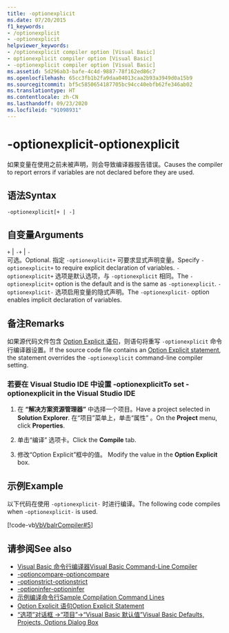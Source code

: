 ```yaml
---
title: -optionexplicit
ms.date: 07/20/2015
f1_keywords:
- /optionexplicit
- -optionexplicit
helpviewer_keywords:
- /optionexplicit compiler option [Visual Basic]
- optionexplicit compiler option [Visual Basic]
- -optionexplicit compiler option [Visual Basic]
ms.assetid: 5d296ab3-bafe-4c4d-9887-78f162ed86c7
ms.openlocfilehash: 65cc3fb1b2fa9daa04013caa2b93a3949d0a15b9
ms.sourcegitcommit: bf5c5850654187705bc94cc40ebfb62fe346ab02
ms.translationtype: HT
ms.contentlocale: zh-CN
ms.lasthandoff: 09/23/2020
ms.locfileid: "91098931"
---
```

# <a name="-optionexplicit"></a><span data-ttu-id="f006c-102">-optionexplicit</span><span class="sxs-lookup"><span data-stu-id="f006c-102">-optionexplicit</span></span>

<span data-ttu-id="f006c-103">如果变量在使用之前未被声明，则会导致编译器报告错误。</span><span class="sxs-lookup"><span data-stu-id="f006c-103">Causes the compiler to report errors if variables are not declared before they are used.</span></span>  
  
## <a name="syntax"></a><span data-ttu-id="f006c-104">语法</span><span class="sxs-lookup"><span data-stu-id="f006c-104">Syntax</span></span>  
  
```console  
-optionexplicit[+ | -]  
```  
  
## <a name="arguments"></a><span data-ttu-id="f006c-105">自变量</span><span class="sxs-lookup"><span data-stu-id="f006c-105">Arguments</span></span>  

 <span data-ttu-id="f006c-106">`+` &#124; `-`</span><span class="sxs-lookup"><span data-stu-id="f006c-106">`+` &#124; `-`</span></span>  
 <span data-ttu-id="f006c-107">可选。</span><span class="sxs-lookup"><span data-stu-id="f006c-107">Optional.</span></span> <span data-ttu-id="f006c-108">指定 `-optionexplicit+` 可要求显式声明变量。</span><span class="sxs-lookup"><span data-stu-id="f006c-108">Specify `-optionexplicit+` to require explicit declaration of variables.</span></span> <span data-ttu-id="f006c-109">`-optionexplicit+` 选项是默认选项，与 `-optionexplicit` 相同。</span><span class="sxs-lookup"><span data-stu-id="f006c-109">The `-optionexplicit+` option is the default and is the same as `-optionexplicit`.</span></span> <span data-ttu-id="f006c-110">`-optionexplicit-` 选项启用变量的隐式声明。</span><span class="sxs-lookup"><span data-stu-id="f006c-110">The `-optionexplicit-` option enables implicit declaration of variables.</span></span>  
  
## <a name="remarks"></a><span data-ttu-id="f006c-111">备注</span><span class="sxs-lookup"><span data-stu-id="f006c-111">Remarks</span></span>  

 <span data-ttu-id="f006c-112">如果源代码文件包含 [Option Explicit 语句](../../language-reference/statements/option-explicit-statement.md)，则语句将重写 `-optionexplicit` 命令行编译器设置。</span><span class="sxs-lookup"><span data-stu-id="f006c-112">If the source code file contains an [Option Explicit statement](../../language-reference/statements/option-explicit-statement.md), the statement overrides the `-optionexplicit` command-line compiler setting.</span></span>  
  
### <a name="to-set--optionexplicit-in-the-visual-studio-ide"></a><span data-ttu-id="f006c-113">若要在 Visual Studio IDE 中设置 -optionexplicit</span><span class="sxs-lookup"><span data-stu-id="f006c-113">To set -optionexplicit in the Visual Studio IDE</span></span>  
  
1. <span data-ttu-id="f006c-114">在 **“解决方案资源管理器”** 中选择一个项目。</span><span class="sxs-lookup"><span data-stu-id="f006c-114">Have a project selected in **Solution Explorer**.</span></span> <span data-ttu-id="f006c-115">在“项目”菜单上，单击“属性”   。</span><span class="sxs-lookup"><span data-stu-id="f006c-115">On the **Project** menu, click **Properties**.</span></span>
  
2. <span data-ttu-id="f006c-116">单击“编译”  选项卡。</span><span class="sxs-lookup"><span data-stu-id="f006c-116">Click the **Compile** tab.</span></span>  
  
3. <span data-ttu-id="f006c-117">修改“Option Explicit”框中的值。 </span><span class="sxs-lookup"><span data-stu-id="f006c-117">Modify the value in the **Option Explicit** box.</span></span>  
  
## <a name="example"></a><span data-ttu-id="f006c-118">示例</span><span class="sxs-lookup"><span data-stu-id="f006c-118">Example</span></span>  

 <span data-ttu-id="f006c-119">以下代码在使用 `-optionexplicit-` 时进行编译。</span><span class="sxs-lookup"><span data-stu-id="f006c-119">The following code compiles when `-optionexplicit-` is used.</span></span>  
  
 [!code-vb[VbVbalrCompiler#5](~/samples/snippets/visualbasic/VS_Snippets_VBCSharp/VbVbalrCompiler/VB/OptionExplicitOff.vb#5)]  
  
## <a name="see-also"></a><span data-ttu-id="f006c-120">请参阅</span><span class="sxs-lookup"><span data-stu-id="f006c-120">See also</span></span>

- [<span data-ttu-id="f006c-121">Visual Basic 命令行编译器</span><span class="sxs-lookup"><span data-stu-id="f006c-121">Visual Basic Command-Line Compiler</span></span>](index.md)
- [<span data-ttu-id="f006c-122">-optioncompare</span><span class="sxs-lookup"><span data-stu-id="f006c-122">-optioncompare</span></span>](optioncompare.md)
- [<span data-ttu-id="f006c-123">-optionstrict</span><span class="sxs-lookup"><span data-stu-id="f006c-123">-optionstrict</span></span>](optionstrict.md)
- [<span data-ttu-id="f006c-124">-optioninfer</span><span class="sxs-lookup"><span data-stu-id="f006c-124">-optioninfer</span></span>](optioninfer.md)
- [<span data-ttu-id="f006c-125">示例编译命令行</span><span class="sxs-lookup"><span data-stu-id="f006c-125">Sample Compilation Command Lines</span></span>](sample-compilation-command-lines.md)
- [<span data-ttu-id="f006c-126">Option Explicit 语句</span><span class="sxs-lookup"><span data-stu-id="f006c-126">Option Explicit Statement</span></span>](../../language-reference/statements/option-explicit-statement.md)
- [<span data-ttu-id="f006c-127">“选项”对话框 ->“项目”->“Visual Basic 默认值”</span><span class="sxs-lookup"><span data-stu-id="f006c-127">Visual Basic Defaults, Projects, Options Dialog Box</span></span>](/visualstudio/ide/reference/visual-basic-defaults-projects-options-dialog-box)
